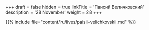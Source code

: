 +++
draft = false
hidden = true
linkTitle = 'Паисий Величковский'
description = '28 November'
weight = 28
+++

{{% include file="content/ru/lives/paisii-velichkovskii.md" %}}
